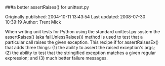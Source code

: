 ###a better assertRaises() for unittest.py

Originally published: 2004-10-11 13:43:54
Last updated: 2008-07-30 10:39:19
Author: Trent Mick

When writing unit tests for Python using the standard unittest.py system the assertRaises() (aka failUnlessRaises()) method is used to test that a particular call raises the given exception. This recipe if for assertRaisesEx() that adds three things: (1) the ability to assert the raised exception's args; (2) the ability to test that the stringified exception matches a given regular expression; and (3) much better failure messages.